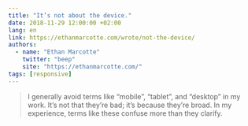 ```yaml
---
title: "It’s not about the device."
date: 2018-11-29 12:00:00 +02:00
lang: en
link: https://ethanmarcotte.com/wrote/not-the-device/
authors:
  - name: "Ethan Marcotte"
    twitter: "beep"
    site: "https://ethanmarcotte.com/"
tags: [responsive]
---
```


> I generally avoid terms like “mobile”, “tablet”, and “desktop” in my work. It’s not that they’re bad; it’s because they’re broad. In my experience, terms like these confuse more than they clarify.
